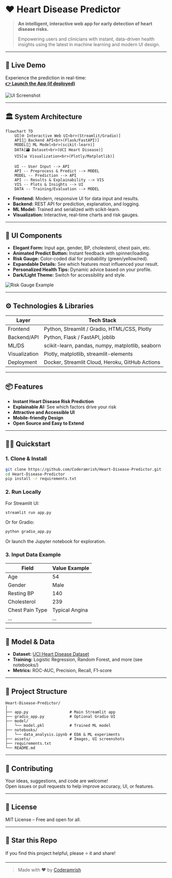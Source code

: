 # ❤️ Heart Disease Predictor

> **An intelligent, interactive web app for early detection of heart disease risks.**
>
> Empowering users and clinicians with instant, data-driven health insights using the latest in machine learning and modern UI design.

---

## 🚀 Live Demo

Experience the prediction in real-time:  
**[👉 Launch the App (if deployed)](https://your-app-url.com)**

![UI Screenshot](assets/heart_predictor_ui.png)

---

## 🏛️ System Architecture

```mermaid
flowchart TD
    UI[🌐 Interactive Web UI<br>(Streamlit/Gradio)]
    API[🔗 Backend API<br>(Flask/FastAPI)]
    MODEL[🤖 ML Model<br>(scikit-learn)]
    DATA[🗃️ Dataset<br>(UCI Heart Disease)]
    VIS[📊 Visualization<br>(Plotly/Matplotlib)]
    
    UI -- User Input --> API
    API -- Preprocess & Predict --> MODEL
    MODEL -- Prediction --> API
    API -- Results & Explainability --> VIS
    VIS -- Plots & Insights --> UI
    DATA -- Training/Evaluation --> MODEL
```

- **Frontend:** Modern, responsive UI for data input and results.
- **Backend:** REST API for prediction, explanation, and logging.
- **ML Model:** Trained and serialized with scikit-learn.
- **Visualization:** Interactive, real-time charts and risk gauges.

---

## 🎨 UI Components

- **Elegant Form:** Input age, gender, BP, cholesterol, chest pain, etc.
- **Animated Predict Button:** Instant feedback with spinner/loading.
- **Risk Gauge:** Color-coded dial for probability (green/yellow/red).
- **Expandable Details:** See which features most influenced your result.
- **Personalized Health Tips:** Dynamic advice based on your profile.
- **Dark/Light Theme:** Switch for accessibility and style.

![Risk Gauge Example](assets/risk_gauge.png)

---

## ⚙️ Technologies & Libraries

| Layer          | Tech Stack                                          |
|----------------|----------------------------------------------------|
| Frontend       | Python, Streamlit / Gradio, HTML/CSS, Plotly       |
| Backend/API    | Python, Flask / FastAPI, joblib                    |
| ML/DS          | scikit-learn, pandas, numpy, matplotlib, seaborn   |
| Visualization  | Plotly, matplotlib, streamlit-elements             |
| Deployment     | Docker, Streamlit Cloud, Heroku, GitHub Actions    |

---

## 📦 Features

- **Instant Heart Disease Risk Prediction**
- **Explainable AI:** See which factors drive your risk
- **Attractive and Accessible UI**
- **Mobile-friendly Design**
- **Open Source and Easy to Extend**

---

## 🧑‍💻 Quickstart

### 1. Clone & Install

```bash
git clone https://github.com/Coderamrish/Heart-Disease-Predictor.git
cd Heart-Disease-Predictor
pip install -r requirements.txt
```

### 2. Run Locally

For Streamlit UI:
```bash
streamlit run app.py
```
Or for Gradio:
```bash
python gradio_app.py
```
Or launch the Jupyter notebook for exploration.

### 3. Input Data Example

| Field           | Value Example  |
|-----------------|---------------|
| Age             | 54            |
| Gender          | Male          |
| Resting BP      | 140           |
| Cholesterol     | 239           |
| Chest Pain Type | Typical Angina|
| ...             | ...           |

---

## 🧠 Model & Data

- **Dataset:** [UCI Heart Disease Dataset](https://archive.ics.uci.edu/ml/datasets/heart+Disease)
- **Training:** Logistic Regression, Random Forest, and more (see notebooks/)
- **Metrics:** ROC-AUC, Precision, Recall, F1-score

---

## 📁 Project Structure

```
Heart-Disease-Predictor/
│
├── app.py                  # Main Streamlit app
├── gradio_app.py           # Optional Gradio UI
├── model/
│   └── model.pkl           # Trained ML model
├── notebooks/
│   └── data_analysis.ipynb # EDA & ML experiments
├── assets/                 # Images, UI screenshots
├── requirements.txt
└── README.md
```

---

## 🤝 Contributing

Your ideas, suggestions, and code are welcome!  
Open issues or pull requests to help improve accuracy, UI, or features.

---

## 📜 License

MIT License – Free and open for all.

---

## 🌟 Star this Repo

If you find this project helpful, please ⭐ it and share!

---

> Made with ❤️ by [Coderamrish](https://github.com/Coderamrish)
